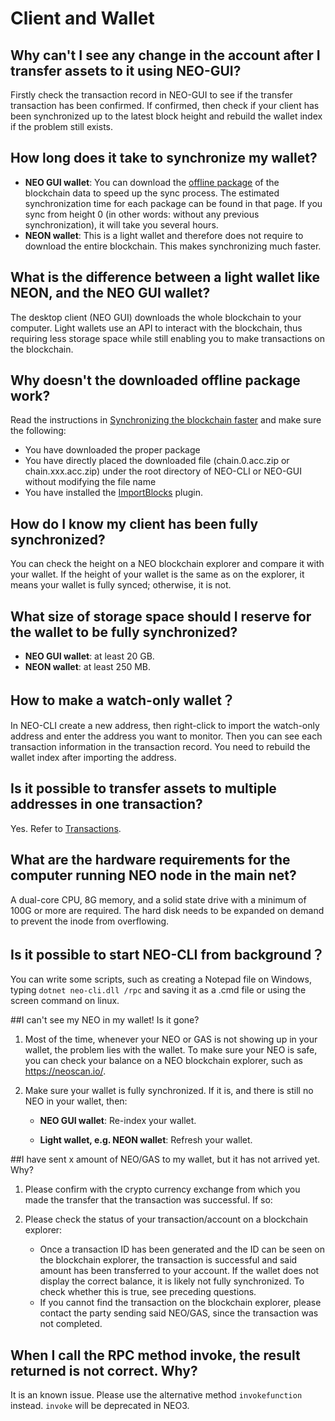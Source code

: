# Client and Wallet

## Why can't I see any change in the account after I transfer assets to it using NEO-GUI?

Firstly check the transaction record in NEO-GUI to see if the transfer transaction has been confirmed. If confirmed, then check if your client has been synchronized up to the latest block height and rebuild the wallet index if the problem still exists.  

## How long does it take to synchronize my wallet?

- **NEO GUI wallet**: You can download the [offline package](https://sync.ngd.network/) of the blockchain data to speed up the sync process. The estimated synchronization time for each package can be found in that page. If you sync from height 0 (in other words: without any previous synchronization), it will take you several hours.
- **NEON wallet**: This is a light wallet and therefore does not require to download the entire blockchain. This makes synchronizing much faster.

## What is the difference between a light wallet like NEON, and the NEO GUI wallet?

The desktop client (NEO GUI) downloads the whole blockchain to your computer. Light wallets use an API to interact with the blockchain, thus requiring less storage space while still enabling you to make transactions on the blockchain.

## Why doesn't the downloaded offline package work?

Read the instructions in [Synchronizing the blockchain faster](../../docs/en-us/node/syncblocks.md) and make sure the following:

- You have downloaded the proper package
- You have directly placed the downloaded file (chain.0.acc.zip or chain.xxx.acc.zip) under the root directory of NEO-CLI or NEO-GUI without modifying the file name
- You have installed the [ImportBlocks](https://github.com/neo-project/neo-plugins/releases/download/v2.10.3/ImportBlocks.zip) plugin.

## How do I know my client has been fully synchronized?

You can check the height on a NEO blockchain explorer and compare it with your wallet. If the height of your wallet is the same as on the explorer, it means your wallet is fully synced; otherwise, it is not. 

## What size of storage space should I reserve for the wallet to be fully synchronized?

- **NEO GUI wallet**: at least 20 GB.
- **NEON wallet**: at least 250 MB.

## How to make a watch-only wallet？

In NEO-CLI create a new address, then right-click to import the watch-only address and enter the address you want to monitor. Then you can see each transaction information in the transaction record. You need to rebuild the wallet index after importing the address.

## Is it possible to transfer assets to multiple addresses in one transaction?

Yes. Refer to [Transactions](../../docs/en-us/node/gui/transc.md).

## What are the hardware requirements for the computer running NEO node in the main net?

A dual-core CPU, 8G memory, and a solid state drive with a minimum of 100G or more are required. The hard disk needs to be expanded on demand to prevent the inode from overflowing.

## Is it possible to start NEO-CLI from background？

You can write some scripts, such as creating a Notepad file on Windows, typing `dotnet neo-cli.dll /rpc` and saving it as a .cmd file or using the screen command on linux.

##I can't see my NEO in my wallet! Is it gone?

1. Most of the time,  whenever your NEO or GAS is not showing up in your wallet, the problem lies with the wallet. To make sure your NEO is safe, you can check your  balance on a NEO blockchain explorer, such as <https://neoscan.io/>.

2. Make sure your wallet is fully synchronized. If it is, and there is still no NEO in your wallet, then:

   - **NEO GUI wallet**: Re-index your wallet.

   - **Light wallet, e.g. NEON wallet**: Refresh your wallet.

##I have sent x amount of NEO/GAS to my wallet, but it has not arrived yet. Why?

1. Please confirm with the crypto currency exchange from which you made the transfer that the transaction was successful. If so:
2. Please check the status of your transaction/account on a blockchain explorer:

   - Once a transaction ID has been generated and the ID can be seen on the blockchain explorer, the transaction is successful and said amount has been transferred to your account. If the wallet does not display the correct balance, it is likely not fully synchronized. To check whether this is true, see preceding questions.
   - If you cannot find the transaction on the blockchain explorer, please contact the party sending said NEO/GAS, since the transaction was not completed.

## When I call the RPC method invoke, the result returned is not correct. Why?

It is an known issue. Please use the alternative method `invokefunction` instead. `invoke` will be deprecated in NEO3.
